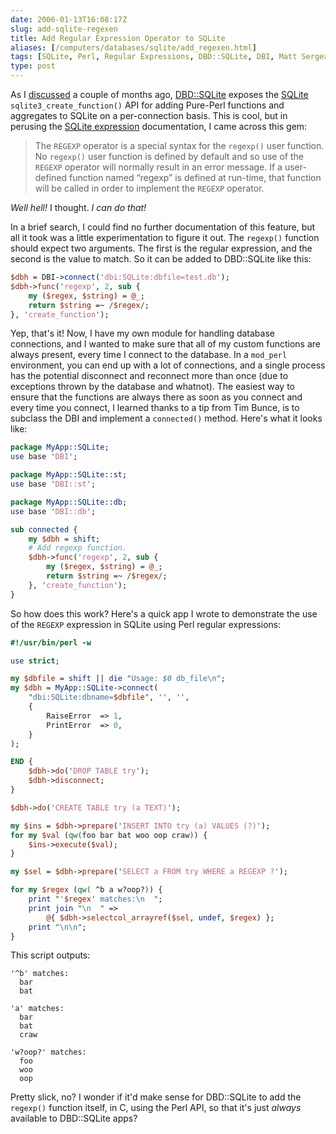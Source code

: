 ```yaml
--- 
date: 2006-01-13T16:08:17Z
slug: add-sqlite-regexen
title: Add Regular Expression Operator to SQLite
aliases: [/computers/databases/sqlite/add_regexen.html]
tags: [SQLite, Perl, Regular Expressions, DBD::SQLite, DBI, Matt Sergeant]
type: post
---
```


As I [discussed] a couple of months ago, [DBD::SQLite] exposes the [SQLite]
`sqlite3_create_function()` API for adding Pure-Perl functions and aggregates to
SQLite on a per-connection basis. This is cool, but in perusing the [SQLite
expression] documentation, I came across this gem:

> The `REGEXP` operator is a special syntax for the `regexp()` user function. No
> `regexp()` user function is defined by default and so use of the `REGEXP`
> operator will normally result in an error message. If a user-defined function
> named “regexp” is defined at run-time, that function will be called in order
> to implement the `REGEXP` operator.

*Well hell!* I thought. *I can do that!*

In a brief search, I could find no further documentation of this feature, but
all it took was a little experimentation to figure it out. The `regexp()`
function should expect two arguments. The first is the regular expression, and
the second is the value to match. So it can be added to DBD::SQLite like this:

``` perl
$dbh = DBI->connect('dbi:SQLite:dbfile=test.db');
$dbh->func('regexp', 2, sub {
    my ($regex, $string) = @_;
    return $string =~ /$regex/;
}, 'create_function');
```

Yep, that's it! Now, I have my own module for handling database connections, and
I wanted to make sure that all of my custom functions are always present, every
time I connect to the database. In a `mod_perl` environment, you can end up with
a lot of connections, and a single process has the potential disconnect and
reconnect more than once (due to exceptions thrown by the database and whatnot).
The easiest way to ensure that the functions are always there as soon as you
connect and every time you connect, I learned thanks to a tip from Tim Bunce, is
to subclass the DBI and implement a `connected()` method. Here's what it looks
like:

``` perl
package MyApp::SQLite;
use base 'DBI';

package MyApp::SQLite::st;
use base 'DBI::st';

package MyApp::SQLite::db;
use base 'DBI::db';

sub connected {
    my $dbh = shift;
    # Add regexp function.
    $dbh->func('regexp', 2, sub {
        my ($regex, $string) = @_;
        return $string =~ /$regex/;
    }, 'create_function');
}
```

So how does this work? Here's a quick app I wrote to demonstrate the use of the
`REGEXP` expression in SQLite using Perl regular expressions:

``` perl
#!/usr/bin/perl -w

use strict;

my $dbfile = shift || die "Usage: $0 db_file\n";
my $dbh = MyApp::SQLite->connect(
    "dbi:SQLite:dbname=$dbfile", '', '',
    {
        RaiseError  => 1,
        PrintError  => 0,
    }
);

END {
    $dbh->do('DROP TABLE try');
    $dbh->disconnect;
}

$dbh->do('CREATE TABLE try (a TEXT)');

my $ins = $dbh->prepare('INSERT INTO try (a) VALUES (?)');
for my $val (qw(foo bar bat woo oop craw)) {
    $ins->execute($val);
}

my $sel = $dbh->prepare('SELECT a FROM try WHERE a REGEXP ?');

for my $regex (qw( ^b a w?oop?)) {
    print "'$regex' matches:\n  ";
    print join "\n  " =>
        @{ $dbh->selectcol_arrayref($sel, undef, $regex) };
    print "\n\n";
}
```

This script outputs:

    '^b' matches:
      bar
      bat

    'a' matches:
      bar
      bat
      craw

    'w?oop?' matches:
      foo
      woo
      oop

Pretty slick, no? I wonder if it'd make sense for DBD::SQLite to add the
`regexp()` function itself, in C, using the Perl API, so that it's just *always*
available to DBD::SQLite apps?

  [discussed]: http://www.justatheory.com/computers/databases/sqlite/custom_perl_aggregates.html
    "Custom Aggregates in Perl"
  [DBD::SQLite]: http://search.cpan.org/dist/DBD-SQLite/ "DBD::SQLite on CPAN"
  [SQLite]: http://www.sqlite.org/ "Learn all about SQLite"
  [SQLite expression]: http://www.sqlite.org/lang_expr.html
    "Query Language Understood by SQLite: expression"
